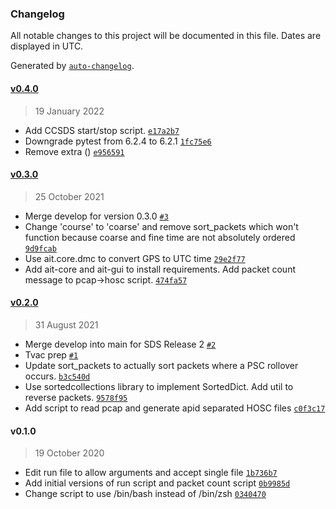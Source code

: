 ### Changelog

All notable changes to this project will be documented in this file. Dates are displayed in UTC.

Generated by [`auto-changelog`](https://github.com/CookPete/auto-changelog).

#### [v0.4.0](https://github.jpl.nasa.gov/emit-sds/emit-sds-l0/compare/v0.3.0...v0.4.0)

> 19 January 2022

- Add CCSDS start/stop script. [`e17a2b7`](https://github.jpl.nasa.gov/emit-sds/emit-sds-l0/commit/e17a2b7ad199f17ceecd577767058d00bb3c293d)
- Downgrade pytest from 6.2.4 to 6.2.1 [`1fc75e6`](https://github.jpl.nasa.gov/emit-sds/emit-sds-l0/commit/1fc75e6551a6d06a87b17cb5da33bb17648a57df)
- Remove extra () [`e956591`](https://github.jpl.nasa.gov/emit-sds/emit-sds-l0/commit/e95659139c59851f43ab4b03ea2503daa4e28710)

#### [v0.3.0](https://github.jpl.nasa.gov/emit-sds/emit-sds-l0/compare/v0.2.0...v0.3.0)

> 25 October 2021

- Merge develop for version 0.3.0 [`#3`](https://github.jpl.nasa.gov/emit-sds/emit-sds-l0/pull/3)
- Change 'course' to 'coarse' and remove sort_packets which won't function because coarse and fine time are not absolutely ordered [`9d9fcab`](https://github.jpl.nasa.gov/emit-sds/emit-sds-l0/commit/9d9fcab24c1ed712fd5f1e740a559bf6a382cac2)
- Use ait.core.dmc to convert GPS to UTC time [`29e2f77`](https://github.jpl.nasa.gov/emit-sds/emit-sds-l0/commit/29e2f7715b1de9bf89db9a4c8f06dc1f51b26556)
- Add ait-core and ait-gui to install requirements. Add packet count message to pcap-&gt;hosc script. [`474fa57`](https://github.jpl.nasa.gov/emit-sds/emit-sds-l0/commit/474fa576953a7d51d6a853454cae9a4deddc8a8e)

#### [v0.2.0](https://github.jpl.nasa.gov/emit-sds/emit-sds-l0/compare/v0.1.0...v0.2.0)

> 31 August 2021

- Merge develop into main for SDS Release 2 [`#2`](https://github.jpl.nasa.gov/emit-sds/emit-sds-l0/pull/2)
- Tvac prep [`#1`](https://github.jpl.nasa.gov/emit-sds/emit-sds-l0/pull/1)
- Update sort_packets to actually sort packets where a PSC rollover occurs. [`b3c540d`](https://github.jpl.nasa.gov/emit-sds/emit-sds-l0/commit/b3c540d1089d62481d65af0844fe999a958f5c7f)
- Use sortedcollections library to implement SortedDict. Add util to reverse packets. [`9578f95`](https://github.jpl.nasa.gov/emit-sds/emit-sds-l0/commit/9578f95440b30a70238164740d8164879b8e79ee)
- Add script to read pcap and generate apid separated HOSC files [`c0f3c17`](https://github.jpl.nasa.gov/emit-sds/emit-sds-l0/commit/c0f3c1722b3aa1ee0cb9754da469f6c4463e8c41)

#### v0.1.0

> 19 October 2020

- Edit run file to allow arguments and accept single file [`1b736b7`](https://github.jpl.nasa.gov/emit-sds/emit-sds-l0/commit/1b736b783e23110506e9e10b025f208bad1c88da)
- Add initial versions of run script and packet count script [`0b9985d`](https://github.jpl.nasa.gov/emit-sds/emit-sds-l0/commit/0b9985dfc68aa58719178de6eaf9ba67d49b607b)
- Change script to use /bin/bash instead of /bin/zsh [`0340470`](https://github.jpl.nasa.gov/emit-sds/emit-sds-l0/commit/034047093b46059f8dddd8b2cde80e8fc4dbbc26)
